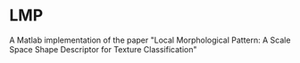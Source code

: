 # LMP
A Matlab implementation of the paper "Local Morphological Pattern: A Scale Space Shape Descriptor for Texture Classification"
